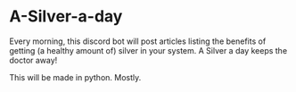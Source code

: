 # A-Silver-a-day
Every morning, this discord bot will post articles listing the benefits of getting (a healthy amount of) silver in your system. A Silver a day keeps the doctor away!

This will be made in python. Mostly.
